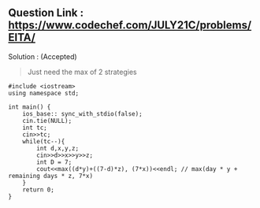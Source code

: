 ## Question Link : https://www.codechef.com/JULY21C/problems/EITA/

Solution : (Accepted)

> Just need the max of 2 strategies

```
#include <iostream>
using namespace std;

int main() {
    ios_base:: sync_with_stdio(false);
    cin.tie(NULL);
	int tc;
	cin>>tc;
	while(tc--){
	    int d,x,y,z;
	    cin>>d>>x>>y>>z;
	    int D = 7;
	    cout<<max((d*y)+((7-d)*z), (7*x))<<endl; // max(day * y + remaining days * z, 7*x)
	}
	return 0;
}
```
